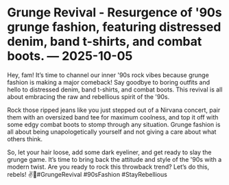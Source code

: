 # Grunge Revival - Resurgence of '90s grunge fashion, featuring distressed denim, band t-shirts, and combat boots. — 2025-10-05

Hey, fam! It’s time to channel our inner '90s rock vibes because grunge fashion is making a major comeback! Say goodbye to boring outfits and hello to distressed denim, band t-shirts, and combat boots. This revival is all about embracing the raw and rebellious spirit of the '90s.

Rock those ripped jeans like you just stepped out of a Nirvana concert, pair them with an oversized band tee for maximum coolness, and top it off with some edgy combat boots to stomp through any situation. Grunge fashion is all about being unapologetically yourself and not giving a care about what others think.

So, let your hair loose, add some dark eyeliner, and get ready to slay the grunge game. It’s time to bring back the attitude and style of the '90s with a modern twist. Are you ready to rock this throwback trend? Let’s do this, rebels! ✌️🎸#GrungeRevival #90sFashion #StayRebellious